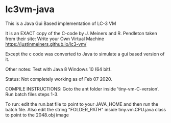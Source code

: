 # lc3vm-java
This is a Java Gui Based implementation of LC-3 VM

It is an EXACT copy of the C-code by J. Meiners and R. Pendleton taken from their site: Write your Own Virtual Machine 
https://justinmeiners.github.io/lc3-vm/

Except the c code was converted to Java to simulate a gui based version of it.

Other notes:
Test with Java 8 Windows 10 (64 bit).

Status: Not completely working as of Feb 07 2020.

COMPILE INSTRUCTIONS:
Goto the ant folder inside 'tiny-vm-C-version'. Run batch files steps 1-3.

To run: edit the run.bat file to point to your JAVA_HOME and then run the batch file. Also edit the string "FOLDER_PATH" inside tiny.vm.CPU.java class to point to the 2048.obj image

